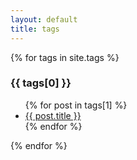 ```yaml
---
layout: default
title: tags
---
```


{% for tags in site.tags %}
  <h3>{{ tags[0] }}</h3>
  <ul>
    {% for post in tags[1] %}
      <li><a href="{{ post.url }}">{{ post.title }}</a></li>
    {% endfor %}
  </ul>
{% endfor %}
